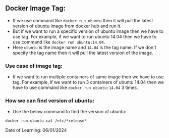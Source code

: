 ## Docker Image Tag:

- If we use command like `docker run ubuntu` then it will pull the latest version of ubuntu image from docker hub and run it. 
- But if we want to run a specific version of ubuntu image then we have to use tag. For example, if we want to run ubuntu 14.04 then we have to use command like `docker run ubuntu:14.04`. 
- Here `ubuntu` is the image name and `14.04` is the tag name. If we don't specify the tag name then it will pull the latest version of the image.

### Use case of image tag:

- If we want to run multiple containers of same image then we have to use tag. For example, if we want to run 3 containers of ubuntu 14.04 then we have to use command like `docker run ubuntu:14.04` 3 times.

### How we can find version of ubuntu:

- Use the below command to find the version of ubuntu:
```
docker run ubuntu cat /etc/*release*
```

Date of Learning: 06/01/2024